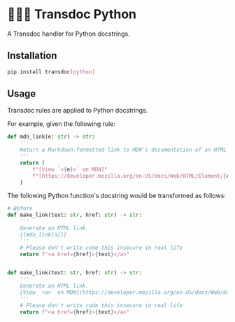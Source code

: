 # 🏳‍⚧🐍 Transdoc Python

A Transdoc handler for Python docstrings.

## Installation

```sh
pip install transdoc[python]
```

## Usage

Transdoc rules are applied to Python docstrings.

For example, given the following rule:

```py
def mdn_link(e: str) -> str:
    '''
    Return a Markdown-formatted link to MDN's documentation of an HTML element.
    '''
    return (
        f"[View `<{e}>` on MDN]"
        f"(https://developer.mozilla.org/en-US/docs/Web/HTML/Element/{e})"
    )
```

The following Python function's docstring would be transformed as follows:

```py
# Before
def make_link(text: str, href: str) -> str:
    '''
    Generate an HTML link.
    {{mdn_link[a]}}
    '''
    # Please don't write code this insecure in real life
    return f"<a href={href}>{text}</a>"


def make_link(text: str, href: str) -> str:
    '''
    Generate an HTML link.
    [View `<a>` on MDN](https://developer.mozilla.org/en-US/docs/Web/HTML/Element/a)
    '''
    # Please don't write code this insecure in real life
    return f"<a href={href}>{text}</a>"
```
